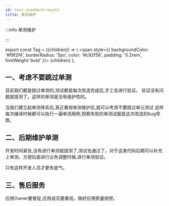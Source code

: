 ```yaml
---
id: test-standard-result
title: 单测维护
---
```


:::info 单测维护

:::

export const Tag = ({children}) => (
<span
style={{
backgroundColor: '#f9f2f4',
borderRadius: '5px',
color: '#c92f56',
padding: '0.2rem',
fontWeight:'bold'
}}>
{children}
</span>
);

## 一、考虑不要跳过单测

目前我们都是跳过单测的,测试都是每次改造完成后,手工去进行验证。
验证没有问题就提测了。这样的单测是没有维护性的。

当我们建立起单测体系后,真正重视单测维护后,就可以考虑不要跳过单元测试
这样<Tag>每次编译时候都可以执行一遍单测用例,观察失败的单测试服是这次改造的bug导致。</Tag>


## 二、后期维护单测

开发时间紧张,没有进行单测就提测了,测试也通过了。对于这类代码后期可以补充上单测。方便后面进行业务调整时候,进行单测验证。

只有这样开发人员才更有底气。

## 三、售后服务

应用Owner要督促,应用成员要重视。做好应用质量把控。

